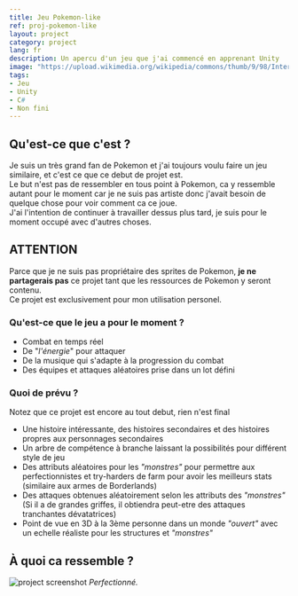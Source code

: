 ```yaml
---
title: Jeu Pokemon-like
ref: proj-pokemon-like
layout: project
category: project
lang: fr
description: Un apercu d'un jeu que j'ai commencé en apprenant Unity
image: "https://upload.wikimedia.org/wikipedia/commons/thumb/9/98/International_Pok%C3%A9mon_logo.svg/2560px-International_Pok%C3%A9mon_logo.svg.png"
tags:
- Jeu
- Unity
- C#
- Non fini
---
```


## Qu'est-ce que c'est ?

Je suis un très grand fan de Pokemon et j'ai toujours voulu faire un jeu similaire, et c'est ce que ce debut de projet est.  
Le but n'est pas de ressembler en tous point à Pokemon, ca y ressemble autant pour le moment car je ne suis pas artiste donc j'avait besoin de quelque chose pour voir comment ca ce joue.  
J'ai l'intention de continuer à travailler dessus plus tard, je suis pour le moment occupé avec d'autres choses.

## ATTENTION

Parce que je ne suis pas propriétaire des sprites de Pokemon, **je ne partagerais pas** ce projet tant que les ressources de Pokemon y seront contenu.  
Ce projet est exclusivement pour mon utilisation personel.

### Qu'est-ce que le jeu a pour le moment ?

- Combat en temps réel
- De "*l'énergie*" pour attaquer
- De la musique qui s'adapte à la progression du combat
- Des équipes et attaques aléatoires prise dans un lot défini

### Quoi de prévu ?

Notez que ce projet est encore au tout debut, rien n'est final

- Une histoire intéressante, des histoires secondaires et des histoires propres aux personnages secondaires
- Un arbre de compétence à branche laissant la possibilités pour différent style de jeu
- Des attributs aléatoires pour les *"monstres"* pour permettre aux perfectionnistes et try-harders de farm pour avoir les meilleurs stats (similaire aux armes de Borderlands)
- Des attaques obtenues aléatoirement selon les attributs des *"monstres"* (Si il a de grandes griffes, il obtiendra peut-etre des attaques tranchantes dévatatrices)
- Point de vue en 3D à la 3ème personne dans un monde *"ouvert"* avec un echelle réaliste pour les structures et *"monstres"*

## À quoi ca ressemble ?

![project screenshot](https://i.imgur.com/ulfJdnW.png)
*Perfectionné.*
